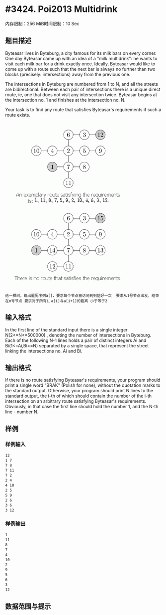 # #3424. Poi2013 Multidrink

内存限制：256 MiB时间限制：10 Sec

## 题目描述

Byteasar lives in Byteburg, a city famous for its milk bars on every corner. One day Byteasar came up with an idea of a "milk multidrink": he wants to visit each milk bar for a drink exactly once. Ideally, Byteasar would like to come up with a route such that the next bar is always no further than two blocks (precisely: intersections) away from the previous one.

The intersections in Byteburg are numbered from 1 to N, and all the streets are bidirectional. Between each pair of intersections there is a unique direct route, ie, one that does not visit any intersection twice. Byteasar begins at the intersection no. 1 and finishes at the intersection no. N.

Your task is to find any route that satisfies Byteasar's requirements if such a route exists.

 ![](upload/201401/ff(2).jpg)

    给一棵树，输出遍历序列a[]，要求每个节点被访问到到恰好一次  要求从1号节点出发，结束在n号节点 要求对于所有i,a[i]与a[i+1]的距离 小于等于2 

## 输入格式

In the first line of the standard input there is a single integer N(2<=N<=500000) , denoting the number of intersections in Byteburg. Each of the following N-1 lines holds a pair of distinct integers Ai and Bi(1<=Ai,Bi<=N)  separated by a single space, that represent the street linking the intersections no. Ai and Bi.

## 输出格式

If there is no route satisfying Byteasar's requirements, your program should print a single word "BRAK" (Polish for none), without the quotation marks to the standard output. Otherwise, your program should print N lines to the standard output, the i-th of which should contain the number of the i-th intersection on an arbitrary route satisfying Byteasar's requirements. Obviously, in that case the first line should hold the number 1, and the N-th line - number N.

## 样例

### 样例输入

    
    12
    1 7
    7 8
    7 11
    7 2
    2 4
    4 10
    2 5
    5 9
    2 6
    3 6
    3 12
    
    

### 样例输出

    
    1
    11
    8
    7
    4
    10
    2
    9
    5
    6
    3
    12
    
    

## 数据范围与提示
